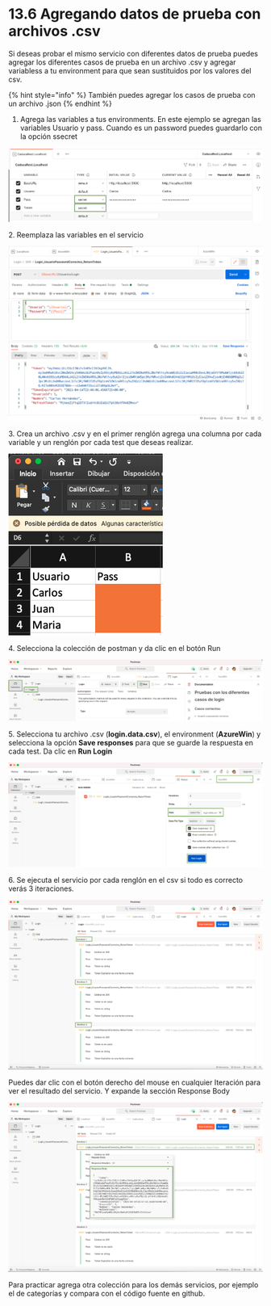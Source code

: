 # 13.6 Agregando datos de prueba con archivos .csv

Si deseas probar el mismo servicio con diferentes datos de prueba puedes agregar los diferentes casos de prueba en un archivo .csv y agregar variabless a tu environment para que sean sustituidos por los valores del csv.&#x20;

{% hint style="info" %}
También puedes agregar los casos de prueba con un archivo .json
{% endhint %}

1. Agrega las variables a tus environments. En este ejemplo se agregan las variables Usuario y pass. Cuando es un password puedes guardarlo con la opción ssecret

![](<../.gitbook/assets/image (615) (1) (1).png>)

2\. Reemplaza las variables en el servicio

![](<../.gitbook/assets/image (573).png>)

3\. Crea un archivo .csv y en el primer renglón agrega una columna por cada variable y un renglón por cada test que deseas realizar.&#x20;

![](<../.gitbook/assets/image (616).png>)

4\. Selecciona la colección de postman y da clic en el botón Run

![](<../.gitbook/assets/image (575).png>)

5\. Selecciona tu archivo .csv (**login.data.csv**), el environment (**AzureWin**) y selecciona la opción **Save responses** para que se guarde la respuesta en cada test. Da clic en **Run Login**

![](<../.gitbook/assets/image (576).png>)

6\. Se ejecuta el servicio por cada renglón en el csv si todo es correcto verás 3 iteraciones.

![](<../.gitbook/assets/image (577).png>)

Puedes dar clic con el botón derecho del mouse en cualquier Iteración para ver el resultado del servicio. Y expande la sección Response Body

![](<../.gitbook/assets/image (578).png>)

Para practicar agrega otra colección para los demás servicios, por ejemplo el de categorías y compara con el código fuente en github.
